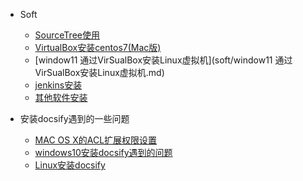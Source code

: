- Soft

  - [SourceTree使用](soft/sourceTree.md)
  - [VirtualBox安装centos7(Mac版)](soft/VirtualBox安装centos7(Mac版).md)
  - [window11 通过VirSualBox安装Linux虚拟机](soft/window11 通过VirSualBox安装Linux虚拟机.md)
  - [jenkins安装](soft/jenkins安装.md)
  - [其他软件安装](soft/env_install.md)
  
- 安装docsify遇到的一些问题

  - [MAC OS X的ACL扩展权限设置](soft/docsify_problem/MACOSX的ACL扩展权限设置.md)
  - [windows10安装docsify遇到的问题](soft/docsify_problem/windows10安装docsify遇到的问题.md)
  - [Linux安装docsify](soft/docsify_problem/docsify_install.md)

  
